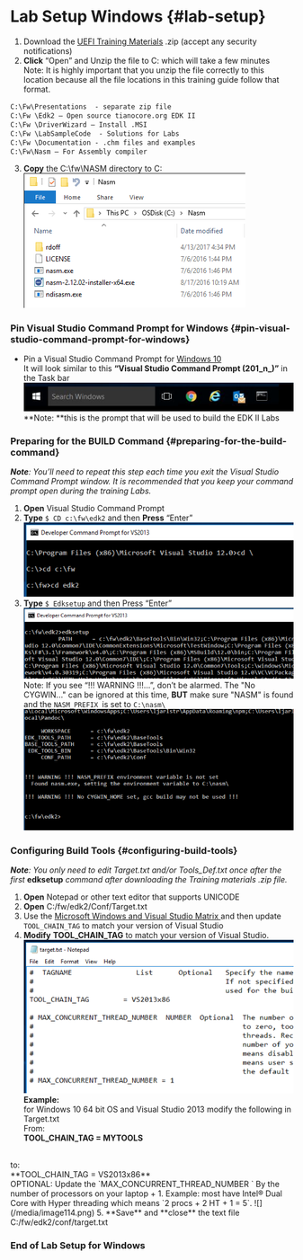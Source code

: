 <!--- @file
 README.md file for Lab_setup

Copyright (c) 2018, Intel Corporation. All rights reserved.<BR>

Redistribution and use in source (original document form) and 'compiled'
forms (converted to PDF, epub, HTML and other formats) with or without
modification, are permitted provided that the following conditions are met:

1) Redistributions of source code (original document form) must retain the
above copyright notice, this list of conditions and the following
disclaimer as the first lines of this file unmodified.

2) Redistributions in compiled form (transformed to other DTDs, converted to
PDF, epub, HTML and other formats) must reproduce the above copyright
notice, this list of conditions and the following disclaimer in the
documentation and/or other materials provided with the distribution.

THIS DOCUMENTATION IS PROVIDED BY TIANOCORE PROJECT "AS IS" AND ANY EXPRESS OR
IMPLIED WARRANTIES, INCLUDING, BUT NOT LIMITED TO, THE IMPLIED WARRANTIES OF
MERCHANTABILITY AND FITNESS FOR A PARTICULAR PURPOSE ARE DISCLAIMED. IN NO
EVENT SHALL TIANOCORE PROJECT BE LIABLE FOR ANY DIRECT, INDIRECT, INCIDENTAL,
SPECIAL, EXEMPLARY, OR CONSEQUENTIAL DAMAGES (INCLUDING, BUT NOT LIMITED TO,
PROCUREMENT OF SUBSTITUTE GOODS OR SERVICES; LOSS OF USE, DATA, OR PROFITS;
OR BUSINESS INTERRUPTION) HOWEVER CAUSED AND ON ANY THEORY OF LIABILITY,
WHETHER IN CONTRACT, STRICT LIABILITY, OR TORT (INCLUDING NEGLIGENCE OR
OTHERWISE) ARISING IN ANY WAY OUT OF THE USE OF THIS DOCUMENTATION, EVEN IF
ADVISED OF THE POSSIBILITY OF SUCH DAMAGE.

-->
# Lab Setup Windows {#lab-setup}


1.  Download the [UEFI Training Materials](https://github.com/tianocore-training/Lab_Material_FW) .zip (accept any security notifications) 
2. **Click** “Open”  and Unzip the file to C: which will take a few minutes <br>
Note:  It is highly important that you unzip the file correctly to this location because all the file locations in this training guide follow that format.
```
C:\Fw\Presentations  - separate zip file 
C:\Fw \Edk2 – Open source tianocore.org EDK II 
C:\Fw \DriverWizard – Install .MSI
C:\Fw \LabSampleCode  - Solutions for Labs
C:\Fw \Documentation - .chm files and examples
C:\Fw\Nasm – For Assembly compiler
```
3.  **Copy** the C:\fw\NASM directory to C: <br>
![](/media/image110.png)


### Pin Visual Studio Command Prompt for Windows {#pin-visual-studio-command-prompt-for-windows}

- Pin a Visual Studio Command Prompt for [Windows 10](../microsoft_windows_10__visual_studio_command_prompt.md) <br>
It will look similar to this **“Visual Studio Command Prompt (201_n_)”** in the Task bar 
![](/assets/TaskBarW10.JPG)<br>
**Note: **this is the prompt that will be used to build the EDK II Labs



### Preparing for the BUILD Command {#preparing-for-the-build-command}

**_Note_**_: You’ll need to repeat this step each time you exit the Visual Studio Command Prompt window. It is recommended that you keep your command prompt open during the training Labs._

1. **Open** Visual Studio Command Prompt 
2. **Type** `$ CD c:\fw\edk2` and then **Press** “Enter” 
![](/media/image5.png)
3. **Type** `$ Edksetup` and then Press “Enter” 
![](/media/image6.png)<br>
Note: If you see “!!! WARNING !!!...”, don’t be alarmed.  The "No CYGWIN..." can be ignored at this time, **BUT** make sure "NASM" is found and the `NASM_PREFIX `is set to `C:\nasm\`
![](/media/image7.png)


### Configuring Build Tools {#configuring-build-tools}

**_Note_**_: You only need to edit Target.txt and/or Tools_Def.txt once after the first_ **edksetup** _command after downloading the Training materials .zip file._

1. **Open** Notepad or other text editor that supports UNICODE 
2.  **Open** C:/fw/edk2/Conf/Target.txt 
3. Use the 
[Microsoft Windows and Visual Studio Matrix ](../microsoft_windows_and_visual_studio_matrix/README.md) and then update `TOOL_CHAIN_TAG` to match your version of Visual Studio
4. **Modify** **TOOL_CHAIN_TAG** to match your version of Visual Studio.
![](/media/image113.png)<br>
**Example:**<br>
for Windows 10 64 bit OS and Visual Studio 2013 modify the following in Target.txt<br>
From:<br>
**TOOL_CHAIN_TAG = MYTOOLS**
<br>
to:<br>
**TOOL_CHAIN_TAG = VS2013x86**
<br>
OPTIONAL: Update the `MAX_CONCURRENT_THREAD_NUMBER ` By the number of processors on your laptop + 1.  Example: most have Intel® Dual Core with Hyper threading which means `2 procs + 2 HT + 1 = 5`.
![](/media/image114.png)
5. **Save** and **close** the text file C:/fw/edk2/conf/target.txt

### End of Lab Setup for Windows
